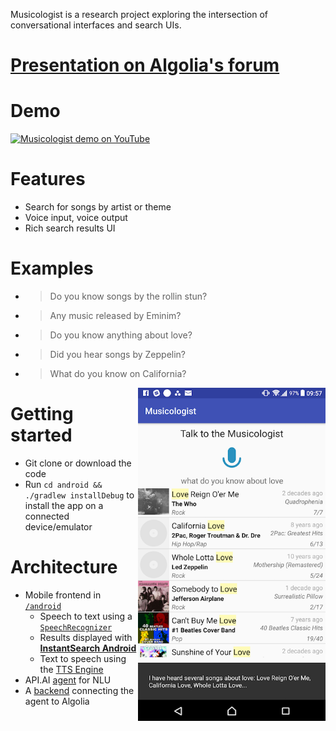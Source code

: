 Musicologist is a research project exploring the intersection of conversational interfaces and search UIs.

# [Presentation on Algolia's forum](https://discourse.algolia.com/t/the-musicologist-search-as-a-conversation/2928/5)

# Demo
[![Musicologist demo on YouTube](https://img.youtube.com/vi/n2UOctORN_M/0.jpg)](https://www.youtube.com/watch?v=n2UOctORN_M)




# Features
- Search for songs by artist or theme
- Voice input, voice output
- Rich search results UI

# Examples
- > Do you know songs by the rollin stun?
- > Any music released by Eminim?  
- > Do you know anything about love?
- > Did you hear songs by Zeppelin?
- > What do you know on California?
<img src="./screenshot.png" align="right" width="300"/>

# Getting started
- Git clone or download the code
- Run `cd android && ./gradlew installDebug` to install the app on a connected device/emulator

# Architecture
- Mobile frontend in [`/android`](/android)
  - Speech to text using a [`SpeechRecognizer`](https://developer.android.com/reference/android/speech/SpeechRecognizer.html)
  - Results displayed with **[InstantSearch Android](https://community.algolia.com/instantsearch-android/)**
  - Text to speech using the [TTS Engine](https://developer.android.com/reference/android/speech/tts/TextToSpeech.Engine.html)
- API.AI [agent](agent.zip) for NLU
- A [backend](https://github.com/PLNech/musicologist-backend/) connecting the agent to Algolia
